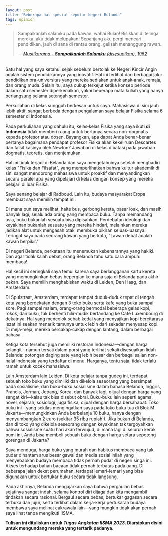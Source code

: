 ```yaml
---
layout: post
title: "Beberapa hal spesial seputar Negeri Belanda"
tags: opinion
---
```


> Sampaikanlah salamku pada kawan, wahai Bulan!
> Bisikkan di telinga mereka, aku tidak melupakan;
> Sepanjang aku pergi mencari pendidikan, jauh di sana di rantau orang, gelisah menanggung rawan.
>
> 
> -- [_Mustikarama - **Sampaikanlah Salamku** (disesuaikan), 1962_](https://www.youtube.com/watch?v=xKWL3MBg8D4)

<br>
Satu hal yang saya ketahui sejak sebelum bertolak ke Negeri Kincir Angin adalah sistem pendidikannya yang inovatif. Hal ini terlihat dari berbagai jalur pendidikan pra-universitas yang mereka sediakan untuk anak‐anak, remaja, dan orang muda.  Selain itu, saya cukup terkejut ketika konsep periode dalam satu semester diperkenalkan, yakni beberapa mata kuliah yang hanya berlangsung selama setengah semester.

Perkuliahan di kelas sungguh berkesan untuk saya. Mahasiswa di sini jauh lebih aktif, sangat berbeda dengan pengalaman saya belajar Fisika selama 6 semester di Indonesia. 

Pada perkuliahan yang dahulu itu, kelas‐kelas Fisika yang saya ikuti **di Indonesia** tidak memberi ruang untuk bertanya secara non-dogmatis kepada profesor atau dosen. Bayangkan, apa dapat Anda benar-benar bertanya bagaimana pendapat profesor Fisika akan kekeliruan Descartes dan falsifikasinya oleh Newton? Jawaban di kelas dibatasi pada jawaban dogmatis, teoretis, dan menjemukan. 

Hal ini tidak terjadi di Belanda dan saya mengetahuinya setelah menghadiri kelas "Fisika dan Filsafat", yang memperlihatkan bahwa kultur akademik di sini sangat mendorong mahasiswa untuk proaktif dan menyandingkan secara paralel apa yang dipelajari di kelas dengan konsep yang mereka pelajari di luar Fisika.

Saya senang belajar di Radboud. Lain itu, budaya masyarakat Eropa membuat saya memilih tempat ini.

Di mana pun saya melihat, halte bus, gerbong kereta, pasar loak, dan masih banyak lagi, selalu ada orang yang membaca buku. Tanpa memandang usia, buku bukanlah sesuatu bisa dipisahkan. Perdebatan ideologi dan keyakinan bukanlah sesuatu yang mereka hindari, melainkan mereka jadikan alat untuk mengasah otak, membuka pikiran seluas‐luasnya. Teringat saya pada seorang kawan yang berkata, "Lawan debat adalah kawan berpikir."

Di negeri Belanda, perkataan itu menemukan kebenarannya yang hakiki. Dan agar tidak kalah debat, orang Belanda tahu satu cara ampuh: membaca!

Hal kecil ini seringkali saya temui karena saya berlangganan kartu kereta yang memungkinkan bebas bepergian ke mana saja di Belanda pada akhir pekan. Saya memilih menghabiskan waktu di Leiden, Den Haag, dan Amsterdam.

Di Spuistraat, Amsterdam, terdapat tempat duduk‐duduk tepat di tengah kota yang berdekatan dengan 3 toko buku serta kafe yang buka sampai sore. Pagi sampai malam, orang‐orang bermodal beberapa gelas kopi, rokok, dan buku, tak berhenti hilir‐mudik bertandang ke Cafe Luxembourg di dekatnya. Hal yang mencolok sebab kedai yang menyajikan kopi bercitarasa lezat ini seakan menarik tamunya untuk lebih dari sekadar menyesap kopi. Di meja‐meja, mereka bercakap‐cakap dengan lantang, dalam berbagai bahasa.

Ketiga kota tersebut juga memiliki restoran Indonesia—dengan harga selangit—namun tersaji dalam porsi yang terlihat sekali disesuaikan lidah Belanda: potongan daging sate yang lebih besar dan berbagai sajian non-halal Indonesia yang terdaftar di menu. Harganya, tentu saja, tidak terlalu ramah untuk kocek mahasiswa. 

Lain Amsterdam lain Leiden. Di kota pelajar tanpa gudeg ini, terdapat sebuah toko buku yang dimiliki dan dikelola seseorang yang bersimpati pada sosialisme, dan buku-buku sosialisme dalam bahasa Belanda, Inggris, Prancis, Jerman, Jepang, Korea, dan banyak lagi, dijual dengan harga yang sangat kiri—kalau tak bisa disebut obral. Buku‐buku lain seperti agama, novel, sejarah, sosiologi, juga fisika, dijual dengan harga bersahabat. Toko buku ini—yang sekilas mengingatkan saya pada toko buku tua di Blok M Jakarta—memungkinkan Anda berbelanja 10 buku, hanya dengan menyumbangkan 2 euro (sekitar 35 ribu rupiah!). Jika bukan di Belanda, dan di toko yang dikelola seseorang dengan keyakinan tak tergoyahkan bahwa sosialisme suatu hari akan terwujud, di mana lagi di seluruh kerak bumi ini, Anda bisa membeli sebuah buku dengan harga setara sepotong gorengan di Jakarta?

Saya menduga, harga buku yang murah dan habitus membaca yang tak pudar dihantam arus besar gawai dan media sosial inilah yang menyebabkan budaya membaca tidak pernah pudar di negeri singa ini. Akses terhadap bahan bacaan tidak pernah terbatas pada uang. Di beberapa jalan dekat perumahan, terdapat lemari-lemari yang bisa digunakan untuk bertukar buku secara tidak langsung. 

Pada akhirnya, Belanda mengajarkan saya bahwa pergaulan bebas sejatinya sangat indah, selama kontrol diri dijaga dan kita mengambil tindakan secara rasional. Bergaul secara bebas, bertukar gagasan secara terbuka dan jujur, serta terlibat dalam kerja‐kerja pertukaran budaya membawa saya melihat cakrawala lain—yang mungkin tidak akan pernah saya lihat tanpa mengikuti IISMA. 


**Tulisan ini dituliskan untuk _Tugas Angkatan IISMA 2023_. Diarsipkan disini untuk mengundang mereka yang tertarik padanya.**
